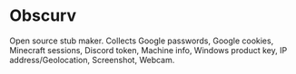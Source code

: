 # Obscurv
Open source stub maker. Collects Google passwords, Google cookies, Minecraft sessions, Discord token, Machine info, Windows product key, IP address/Geolocation, Screenshot, Webcam. 
